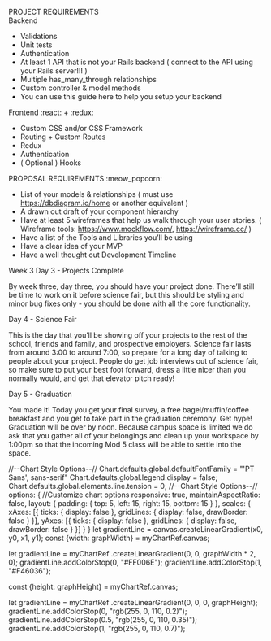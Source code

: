 PROJECT REQUIREMENTS  
Backend 

- Validations
- Unit tests
- Authentication
- At least 1 API that is not your Rails backend 
( connect to the API using your Rails server!!! )
- Multiple has_many_through relationships
- Custom controller & model methods
- You can use this guide here to help you setup your backend

Frontend  :react: + :redux:

- Custom CSS and/or CSS Framework
- Routing + Custom Routes
- Redux
- Authentication
- ( Optional ) Hooks

PROPOSAL REQUIREMENTS  :meow_popcorn:

- List of your models & relationships 
( must use https://dbdiagram.io/home or another equivalent )
- A drawn out draft of your component hierarchy
- Have at least 5 wireframes that help us walk through your user stories. 
( Wireframe tools: https://www.mockflow.com/, https://wireframe.cc/ )
- Have a list of the Tools and Libraries you’ll be using
- Have a clear idea of your MVP
- Have a well thought out Development Timeline

<!-- Week 1
Day 1 - Initial Project Pitches

This is when you get to pitch whatever pie in the sky things you want. We’re not yet worried about what your MVP is or whether your idea is practical - just come up with ideas. You won’t be starting on your project until Day 3, so think of this as your research and development phase. Learn Auth, learn Redux, learn how to use complex APIs and libraries. Your SECs will give you an idea of what is and isn’t practical, and some guidance on the technologies you’re looking at.

Day 3 - Project Proposals

You will have your project ready to pitch to a panel including a lead and your SECs. You’ll have the models drawn out, a sketched out version of what your frontend will look like, and evidence that you’re able to use the APIs and libraries that you’re going to implement. You’ll also have a proposal for what your MVP will look like. You’re expected to have the MVP complete a week from this day. Together you and your instructors will determine the best project to move forward with.

Day 5 - Retro

In addition to doing stand-ups every morning, you’ll be taking part in a retro every Friday. This will be the time to talk about what went right, what went wrong, what roadblocks you’re still up against and your plan of attack for getting over them.

Day 5 will also be the first of your mandatory check-ins with your assigned project manager. You’ll have two of these leading up to your MVP presentation. After that, office hours will be available to sign-up for, but will not be mandatory. -->

<!-- Week 2
Day 3 - MVP Presentations

You will present your completed MVP to your project manager and a lead instructor. You should have all the functionality that you promised during your project proposal, as well as a plan of attack for the next week. -->

Week 3
Day 3 - Projects Complete

By week three, day three, you should have your project done. There’ll still be time to work on it before science fair, but this should be styling and minor bug fixes only - you should be done with all the core functionality.

Day 4 - Science Fair

This is the day that you’ll be showing off your projects to the rest of the school, friends and family, and prospective employers. Science fair lasts from around 3:00 to around 7:00, so prepare for a long day of talking to people about your project. People do get job interviews out of science fair, so make sure to put your best foot forward, dress a little nicer than you normally would, and get that elevator pitch ready!

Day 5 - Graduation

You made it! Today you get your final survey, a free bagel/muffin/coffee breakfast and you get to take part in the graduation ceremony. Get hype! Graduation will be over by noon. Because campus space is limited we do ask that you gather all of your belongings and clean up your workspace by 1:00pm so that the incoming Mod 5 class will be able to settle into the space.

//--Chart Style Options--//
Chart.defaults.global.defaultFontFamily = "'PT Sans', sans-serif"
Chart.defaults.global.legend.display = false;
Chart.defaults.global.elements.line.tension = 0;
//--Chart Style Options--//
options: {
  //Customize chart options
  responsive: true,
  maintainAspectRatio: false,
    layout: {
      padding: {
          top: 5,
          left: 15,
          right: 15,
          bottom: 15
      }
  },
  scales: {
      xAxes: [{
          ticks: { display: false },
          gridLines: {
              display: false,
              drawBorder: false
          }
      }],
      yAxes: [{
          ticks: { display: false },
          gridLines: {
              display: false,
              drawBorder: false
          }
      }]
  }
}
let gradientLine = canvas.createLinearGradient(x0, y0, x1, y1);
const {width: graphWidth} = myChartRef.canvas;

let gradientLine = myChartRef
    .createLinearGradient(0, 0, graphWidth * 2, 0);
gradientLine.addColorStop(0, "#FF006E");
gradientLine.addColorStop(1, "#F46036");

const {height: graphHeight} = myChartRef.canvas;

let gradientLine = myChartRef
    .createLinearGradient(0, 0, 0, graphHeight);
gradientLine.addColorStop(0, "rgb(255, 0, 110, 0.2)");
gradientLine.addColorStop(0.5, "rgb(255, 0, 110, 0.35)");
gradientLine.addColorStop(1, "rgb(255, 0, 110, 0.7)");